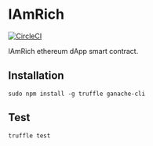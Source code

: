 # IAmRich
[![CircleCI](https://circleci.com/gh/Spiderpowa/IAmRich/tree/master.svg?style=shield)](https://circleci.com/gh/Spiderpowa/IAmRich/tree/master)

IAmRich ethereum dApp smart contract.

## Installation
`sudo npm install -g truffle ganache-cli`

## Test
`truffle test`
